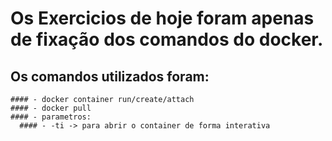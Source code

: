 # Os Exercicios de hoje foram apenas de fixação dos comandos do docker.
## Os comandos utilizados foram:
```
#### - docker container run/create/attach
#### - docker pull
#### - parametros:
  #### - -ti -> para abrir o container de forma interativa
```
